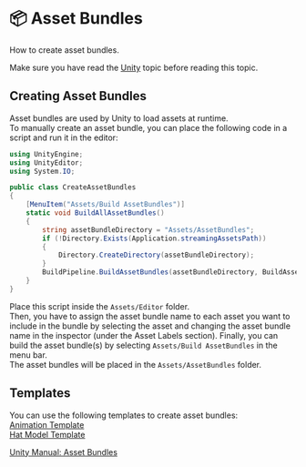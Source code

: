 # 📦 Asset Bundles

<show-structure for="chapter" depth="2"/>

<link-summary>
How to create asset bundles.
</link-summary>

<warning>
<p>
Make sure you have read the <a href="Unity.md">Unity</a> topic before reading this topic.
</p>
</warning>

## Creating Asset Bundles

Asset bundles are used by Unity to load assets at runtime.  
To manually create an asset bundle, you can place the following code in a script and run it in the editor:
```C#
using UnityEngine;
using UnityEditor;
using System.IO;

public class CreateAssetBundles
{
    [MenuItem("Assets/Build AssetBundles")]
    static void BuildAllAssetBundles()
    {
        string assetBundleDirectory = "Assets/AssetBundles";
        if (!Directory.Exists(Application.streamingAssetsPath))
        {
            Directory.CreateDirectory(assetBundleDirectory);
        }
        BuildPipeline.BuildAssetBundles(assetBundleDirectory, BuildAssetBundleOptions.None, EditorUserBuildSettings.activeBuildTarget);
    }
}
```
Place this script inside the `Assets/Editor` folder.  
Then, you have to assign the asset bundle name to each asset you want to include in the bundle by selecting the asset and changing the asset bundle name in the inspector (under the Asset Labels section).
Finally, you can build the asset bundle(s) by selecting `Assets/Build AssetBundles` in the menu bar.  
The asset bundles will be placed in the `Assets/AssetBundles` folder.

## Templates

You can use the following templates to create asset bundles:  
[Animation Template](https://ingoh.net/weccl/files/AnimationTemplate.unitypackage)  
[Hat Model Template](https://ingoh.net/weccl/files/egg.dae)  

<seealso style="cards">
<category name="Unity" ref="unity">
<a href="https://docs.unity3d.com/2020.3/Documentation/Manual/AssetBundlesIntro.html">Unity Manual: Asset Bundles</a>
</category>
</seealso>